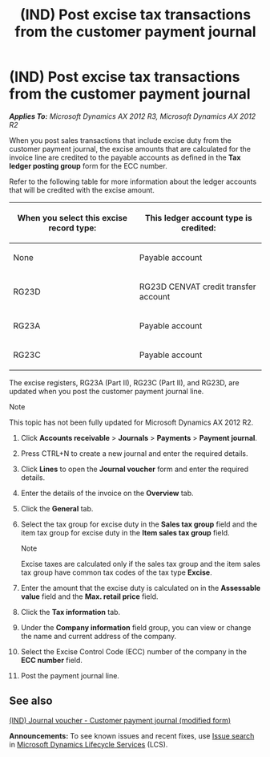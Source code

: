 ﻿---
title: (IND) Post excise tax transactions from the customer payment journal
TOCTitle: (IND) Post excise tax transactions from the customer payment journal
ms:assetid: cf2d40b0-9954-4b14-a927-b1124587488a
ms:mtpsurl: https://technet.microsoft.com/en-us/library/JJ664899(v=AX.60)
ms:contentKeyID: 49386228
ms.date: 04/18/2014
mtps_version: v=AX.60
---

# (IND) Post excise tax transactions from the customer payment journal 


_**Applies To:** Microsoft Dynamics AX 2012 R3, Microsoft Dynamics AX 2012 R2_

When you post sales transactions that include excise duty from the customer payment journal, the excise amounts that are calculated for the invoice line are credited to the payable accounts as defined in the **Tax ledger posting group** form for the ECC number.

Refer to the following table for more information about the ledger accounts that will be credited with the excise amount.

<table>
<colgroup>
<col style="width: 50%" />
<col style="width: 50%" />
</colgroup>
<thead>
<tr class="header">
<th><p>When you select this excise record type:</p></th>
<th><p>This ledger account type is credited:</p></th>
</tr>
</thead>
<tbody>
<tr class="odd">
<td><p>None</p></td>
<td><p>Payable account</p></td>
</tr>
<tr class="even">
<td><p>RG23D</p></td>
<td><p>RG23D CENVAT credit transfer account</p></td>
</tr>
<tr class="odd">
<td><p>RG23A</p></td>
<td><p>Payable account</p></td>
</tr>
<tr class="even">
<td><p>RG23C</p></td>
<td><p>Payable account</p></td>
</tr>
</tbody>
</table>


The excise registers, RG23A (Part II), RG23C (Part II), and RG23D, are updated when you post the customer payment journal line.


> [!NOTE]
> <P>This topic has not been fully updated for Microsoft Dynamics AX 2012 R2.</P>



1.  Click **Accounts receivable** \> **Journals** \> **Payments** \> **Payment journal**.

2.  Press CTRL+N to create a new journal and enter the required details.

3.  Click **Lines** to open the **Journal voucher** form and enter the required details.

4.  Enter the details of the invoice on the **Overview** tab.

5.  Click the **General** tab.

6.  Select the tax group for excise duty in the **Sales tax group** field and the item tax group for excise duty in the **Item sales tax group** field.
    

    > [!NOTE]
    > <P>Excise taxes are calculated only if the sales tax group and the item sales tax group have common tax codes of the tax type <STRONG>Excise</STRONG>.</P>



7.  Enter the amount that the excise duty is calculated on in the **Assessable value** field and the **Max. retail price** field.

8.  Click the **Tax information** tab.

9.  Under the **Company information** field group, you can view or change the name and current address of the company.

10. Select the Excise Control Code (ECC) number of the company in the **ECC number** field.

11. Post the payment journal line.

## See also

[(IND) Journal voucher - Customer payment journal (modified form)](https://technet.microsoft.com/en-us/library/jj664751\(v=ax.60\))

  
**Announcements:** To see known issues and recent fixes, use [Issue search](http://go.microsoft.com/fwlink/?linkid=389258) in [Microsoft Dynamics Lifecycle Services](http://go.microsoft.com/fwlink/?linkid=306505) (LCS).

